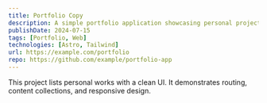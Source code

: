 ```yaml
---
title: Portfolio Copy
description: A simple portfolio application showcasing personal projects.
publishDate: 2024-07-15
tags: [Portfolio, Web]
technologies: [Astro, Tailwind]
url: https://example.com/portfolio
repo: https://github.com/example/portfolio-app
---
```


This project lists personal works with a clean UI. It demonstrates routing, content collections, and responsive design.